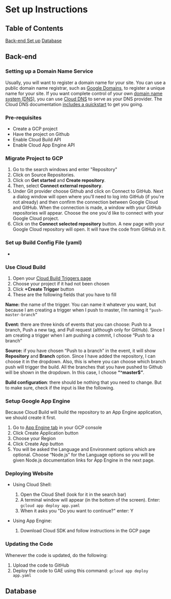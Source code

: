 # Set up Instructions

## Table of Contents
[Back-end Set up](Back\-end)
[Database](Database)

## Back-end
### Setting up a Domain Name Service

Usually, you will want to register a domain name for your site. You can use a public domain name registrar, such as [Google Domains](https://domains.google.com/about/), 
to register a unique name for your site. If you want complete control of your own [domain name system (DNS)](https://wikipedia.org/wiki/Domain_Name_System), you can use [Cloud DNS](https://cloud.google.com/dns) to
serve as your DNS provider. The Cloud DNS documentation [includes a quickstart](https://cloud.google.com/dns/quickstart) to get you going.

### Pre-requisites
- Create a GCP project
- Have the project on Github
- Enable Cloud Build API
- Enable Cloud App Engine API

### Migrate Project to GCP
1. Go to the search windows and enter "Repository"
2. Click on Source Repositories.
3. Click on **Get started** and **Create repository**.
4. Then, select **Connect external repository**.
5. Under Git provider choose Github and click on Connect to GitHub.
Next a dialog window will open where you'll need to log into GitHub (if you're not already) and then confirm the connection between Google 
Cloud and GitHub. When the connection is made, a window with your GitHub repositories will appear. Choose the one you'd like to connect with 
your Google Cloud project.
6. Click on the **Connect selected repository** button.
A new page with your Google Cloud repository will open. It will have the code from GitHub in it.

### Set up Build Config File (yaml)
-

### Use Cloud Build
1. Open your [Cloud Build Triggers page](https://console.cloud.google.com/cloud-build/triggers)
2. Choose your project if it had not been chosen
3. Click **+Create Trigger** button
4. These are the following fields that you have to fill

**Name:** the name of the trigger. You can name it whatever you want, but because I am creating a trigger when I push to master, I’m naming it 
`“push-master-branch”`

**Event:** there are three kinds of events that you can choose: Push to a branch, Push a new tag, and Pull request (although only for GitHub). 
Since I am creating a trigger when I am pushing a commit, I choose “Push to a branch”

**Source:** if you have chosen “Push to a branch” in the event, it will show **Repository** and **Branch** option. Since I have added the repository, 
I can choose it in the dropdown. Also, this is where you can choose which branch push will trigger the build. All the branches that you have 
pushed to Github will be shown in the dropdown. In this case, I choose **“^master$”**.

**Build configuration**: there should be nothing that you need to change. But to make sure, check if the input is like the following.

### Setup Google App Engine
Because Cloud Build will build the repository to an App Engine application, we should create it first.
1. Go to [App Engine tab](https://console.cloud.google.com/appengine) in your GCP console
2. Click Create Application button
3. Choose your Region
4. Click Create App button
5. You will be asked the Language and Environment options which are optional. Choose “Node.js” for the Language options so you will be given Node.js documentation links for App Engine in the next page.

### Deploying Website
- Using Cloud Shell:
  1. Open the Cloud Shell (look for it in the search bar)
  2. A terminal window will appear (in the bottom of the screen). Enter:
```gcloud app deploy app.yaml```
  3. When it asks you "Do you want to continue?" enter: Y

- Using App Engine:
  1. Download Cloud SDK and follow instructions in the GCP page

### Updating the Code
Whenever the code is updated, do the following:
1. Upload the code to GitHub
2. Deploy the code to GAE using this command: 
```gcloud app deploy app.yaml```

## Database

